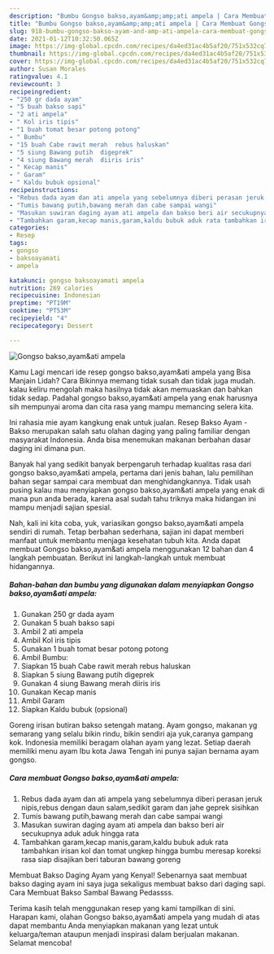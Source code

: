 ```yaml
---
description: "Bumbu Gongso bakso,ayam&amp;amp;ati ampela | Cara Membuat Gongso bakso,ayam&amp;amp;ati ampela Yang Enak Dan Lezat"
title: "Bumbu Gongso bakso,ayam&amp;amp;ati ampela | Cara Membuat Gongso bakso,ayam&amp;amp;ati ampela Yang Enak Dan Lezat"
slug: 918-bumbu-gongso-bakso-ayam-and-amp-ati-ampela-cara-membuat-gongso-bakso-ayam-and-amp-ati-ampela-yang-enak-dan-lezat
date: 2021-01-12T10:32:50.065Z
image: https://img-global.cpcdn.com/recipes/da4ed31ac4b5af20/751x532cq70/gongso-baksoayamati-ampela-foto-resep-utama.jpg
thumbnail: https://img-global.cpcdn.com/recipes/da4ed31ac4b5af20/751x532cq70/gongso-baksoayamati-ampela-foto-resep-utama.jpg
cover: https://img-global.cpcdn.com/recipes/da4ed31ac4b5af20/751x532cq70/gongso-baksoayamati-ampela-foto-resep-utama.jpg
author: Susan Morales
ratingvalue: 4.1
reviewcount: 3
recipeingredient:
- "250 gr dada ayam"
- "5 buah bakso sapi"
- "2 ati ampela"
- " Kol iris tipis"
- "1 buah tomat besar potong potong"
- " Bumbu"
- "15 buah Cabe rawit merah  rebus haluskan"
- "5 siung Bawang putih  digeprek"
- "4 siung Bawang merah  diiris iris"
- " Kecap manis"
- " Garam"
- " Kaldu bubuk opsional"
recipeinstructions:
- "Rebus dada ayam dan ati ampela yang sebelumnya diberi perasan jeruk nipis,rebus dengan daun salam,sedikit garam dan jahe geprek sisihkan"
- "Tumis bawang putih,bawang merah dan cabe sampai wangi"
- "Masukan suwiran daging ayam ati ampela dan bakso beri air secukupnya aduk aduk hingga rata"
- "Tambahkan garam,kecap manis,garam,kaldu bubuk aduk rata tambahkan irisan kol dan tomat ungkep hingga bumbu meresap koreksi rasa siap disajikan beri taburan bawang goreng"
categories:
- Resep
tags:
- gongso
- baksoayamati
- ampela

katakunci: gongso baksoayamati ampela 
nutrition: 269 calories
recipecuisine: Indonesian
preptime: "PT19M"
cooktime: "PT53M"
recipeyield: "4"
recipecategory: Dessert

---
```



![Gongso bakso,ayam&amp;ati ampela](https://img-global.cpcdn.com/recipes/da4ed31ac4b5af20/751x532cq70/gongso-baksoayamati-ampela-foto-resep-utama.jpg)

Kamu Lagi mencari ide resep gongso bakso,ayam&amp;ati ampela yang Bisa Manjain Lidah? Cara Bikinnya memang tidak susah dan tidak juga mudah. kalau keliru mengolah maka hasilnya tidak akan memuaskan dan bahkan tidak sedap. Padahal gongso bakso,ayam&amp;ati ampela yang enak harusnya sih mempunyai aroma dan cita rasa yang mampu memancing selera kita.

Ini rahasia mie ayam kangkung enak untuk jualan. Resep Bakso Ayam - Bakso merupakan salah satu olahan daging yang paling familiar dengan masyarakat Indonesia. Anda bisa menemukan makanan berbahan dasar daging ini dimana pun.

Banyak hal yang sedikit banyak berpengaruh terhadap kualitas rasa dari gongso bakso,ayam&amp;ati ampela, pertama dari jenis bahan, lalu pemilihan bahan segar sampai cara membuat dan menghidangkannya. Tidak usah pusing kalau mau menyiapkan gongso bakso,ayam&amp;ati ampela yang enak di mana pun anda berada, karena asal sudah tahu triknya maka hidangan ini mampu menjadi sajian spesial.


Nah, kali ini kita coba, yuk, variasikan gongso bakso,ayam&amp;ati ampela sendiri di rumah. Tetap berbahan sederhana, sajian ini dapat memberi manfaat untuk membantu menjaga kesehatan tubuh kita. Anda dapat membuat Gongso bakso,ayam&amp;ati ampela menggunakan 12 bahan dan 4 langkah pembuatan. Berikut ini langkah-langkah untuk membuat hidangannya.

<!--inarticleads1-->

##### Bahan-bahan dan bumbu yang digunakan dalam menyiapkan Gongso bakso,ayam&amp;ati ampela:

1. Gunakan 250 gr dada ayam
1. Gunakan 5 buah bakso sapi
1. Ambil 2 ati ampela
1. Ambil  Kol iris tipis
1. Gunakan 1 buah tomat besar potong potong
1. Ambil  Bumbu:
1. Siapkan 15 buah Cabe rawit merah  rebus haluskan
1. Siapkan 5 siung Bawang putih  digeprek
1. Gunakan 4 siung Bawang merah  diiris iris
1. Gunakan  Kecap manis
1. Ambil  Garam
1. Siapkan  Kaldu bubuk (opsional)


Goreng irisan butiran bakso setengah matang. Ayam gongso, makanan yg semarang yang selalu bikin rindu, bikin sendiri aja yuk,caranya gampang kok. Indonesia memiliki beragam olahan ayam yang lezat. Setiap daerah memiliki menu ayam Ibu kota Jawa Tengah ini punya sajian bernama ayam gongso. 

<!--inarticleads2-->

##### Cara membuat Gongso bakso,ayam&amp;ati ampela:

1. Rebus dada ayam dan ati ampela yang sebelumnya diberi perasan jeruk nipis,rebus dengan daun salam,sedikit garam dan jahe geprek sisihkan
1. Tumis bawang putih,bawang merah dan cabe sampai wangi
1. Masukan suwiran daging ayam ati ampela dan bakso beri air secukupnya aduk aduk hingga rata
1. Tambahkan garam,kecap manis,garam,kaldu bubuk aduk rata tambahkan irisan kol dan tomat ungkep hingga bumbu meresap koreksi rasa siap disajikan beri taburan bawang goreng


Membuat Bakso Daging Ayam yang Kenyal! Sebenarnya saat membuat bakso daging ayam ini saya juga sekaligus membuat bakso dari daging sapi. Cara Membuat Bakso Sambal Bawang Pedassss. 

Terima kasih telah menggunakan resep yang kami tampilkan di sini. Harapan kami, olahan Gongso bakso,ayam&amp;ati ampela yang mudah di atas dapat membantu Anda menyiapkan makanan yang lezat untuk keluarga/teman ataupun menjadi inspirasi dalam berjualan makanan. Selamat mencoba!

